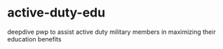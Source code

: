 # active-duty-edu
deepdive pwp to assist active duty military members in maximizing their education benefits
